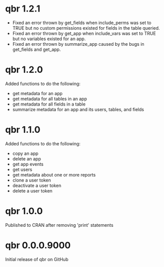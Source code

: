 # qbr 1.2.1
- Fixed an error thrown by get_fields when include_perms was set to TRUE but no custom permissions existed for fields in the table queried. 
- Fixed an error thrown by get_app when include_vars was set to TRUE but no variables existed for an app.
- Fixed an error thrown by summarize_app caused by the bugs in get_fields and get_app.

# qbr 1.2.0
Added functions to do the following:

- get metadata for an app
- get metadata for all tables in an app
- get metadata for all fields in a table
- summarize metadata for an app and its users, tables, and fields

# qbr 1.1.0
Added functions to do the following:  
  
- copy an app  
- delete an app  
- get app events  
- get users  
- get metadata about one or more reports  
- clone a user token  
- deactivate a user token  
- delete a user token  

# qbr 1.0.0
Published to CRAN after removing 'print' statements

# qbr 0.0.0.9000
Initial release of qbr on GitHub
